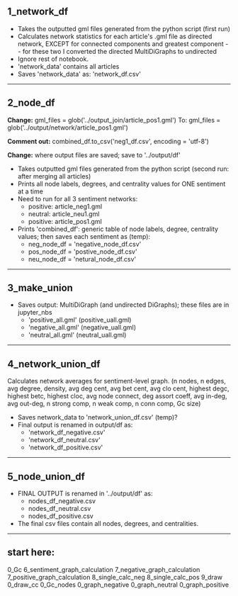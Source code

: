 ## 1_network_df

- Takes the outputted gml files generated from the python script (first run)
- Calculates network statistics for each article's .gml file as directed network, EXCEPT for connected components and greatest component -- for these two I converted the directed MultiDiGraphs to undirected
- Ignore rest of notebook.
- 'network_data' contains all articles
- Saves 'network_data' as: 'network_df.csv'

---
## 2_node_df

**Change:**
gml_files = glob('../output_join/article_pos1.gml')
To: gml_files = glob('../output/network/article_pos1.gml')

**Comment out:**
combined_df.to_csv('neg1_df.csv', encoding = 'utf-8')

**Change:**
where output files are saved; save to '../output/df'

- Takes outputted gml files generated from the python script (second run: after merging all articles)
- Prints all node labels, degrees, and centrality values for ONE sentiment at a time
- Need to run for all 3 sentiment networks:
  - positive: article_neg1.gml
  - neutral: article_neu1.gml
  - positive: article_pos1.gml
- Prints 'combined_df': generic table of node labels, degree, centrality values; then saves each sentiment as (temp):
  - neg_node_df = 'negative_node_df.csv'
  - pos_node_df = 'postive_node_df.csv'
  - neu_node_df = 'netural_node_df.csv'

---
## 3_make_union

- Saves output: MultiDiGraph (and undirected DiGraphs); these files are in jupyter_nbs
  - 'positive_all.gml' (positive_uall.gml)
  - 'negative_all.gml' (negative_uall.gml)
  - 'neutral_all.gml' (neutral_uall.gml)

---
## 4_network_union_df

Calculates network averages for sentiment-level graph.
(n nodes, n edges, avg degree, density, avg deg cent, avg bet cent, avg clo cent, highest degc, highest betc, highest cloc, avg node connect, deg assort coeff, avg in-deg, avg out-deg, n strong comp, n weak comp, n conn comp, Gc size)

- Saves network_data to 'network_union_df.csv' (temp)?
- Final output is renamed in output/df as:
  - 'network_df_negative.csv'
  - 'network_df_neutral.csv'
  - 'network_df_positive.csv'

---
## 5_node_union_df

- FINAL OUTPUT is renamed in '../output/df' as:
  - nodes_df_negative.csv
  - nodes_df_neutral.csv
  - nodes_df_positive.csv
- The final csv files contain all nodes, degrees, and centralities.

---
## start here:

0_Gc
6_sentiment_graph_calculation
7_negative_graph_calculation
7_positive_graph_calculation
8_single_calc_neg
8_single_calc_pos
9_draw
0_draw_cc
0_Gc_nodes
0_graph_negative
0_graph_neutral
0_graph_positive
